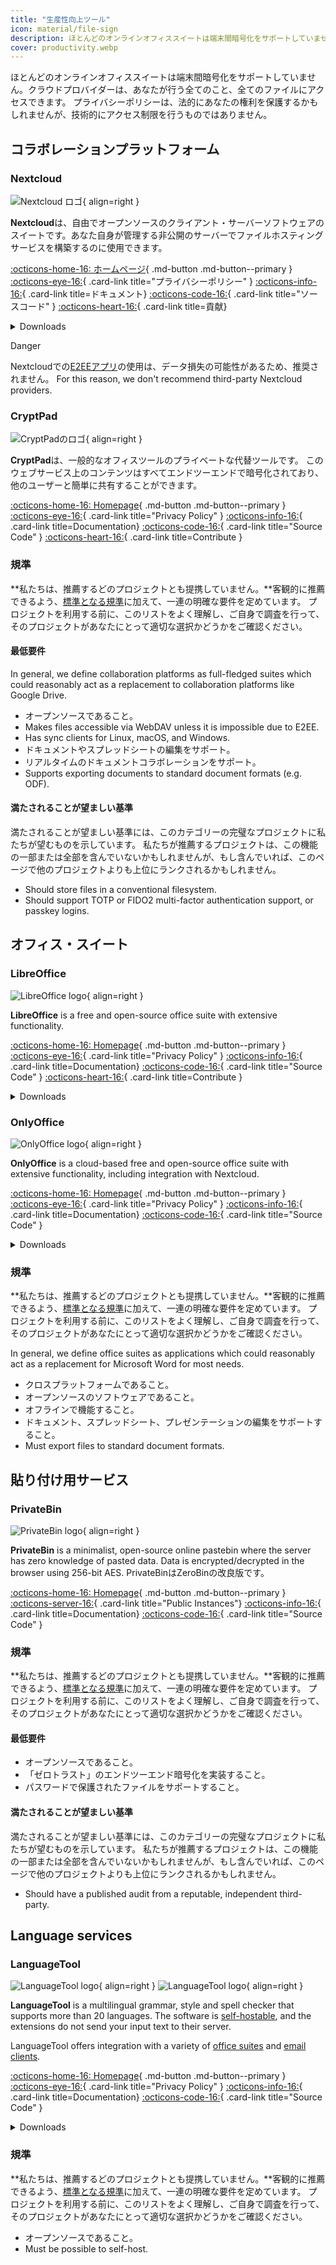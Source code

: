 ```yaml
---
title: "生産性向上ツール"
icon: material/file-sign
description: ほとんどのオンラインオフィススイートは端末間暗号化をサポートしていません。クラウドプロバイダーは、あなたが行う全てのこと、全てのファイルにアクセスできます。
cover: productivity.webp
---
```


<!-- markdownlint-disable MD024 -->
ほとんどのオンラインオフィススイートは端末間暗号化をサポートしていません。クラウドプロバイダーは、あなたが行う全てのこと、全てのファイルにアクセスできます。 プライバシーポリシーは、法的にあなたの権利を保護するかもしれませんが、技術的にアクセス制限を行うものではありません。

## コラボレーションプラットフォーム

### Nextcloud

<div class="admonition recommendation" markdown>

![Nextcloud ロゴ](assets/img/productivity/nextcloud.svg){ align=right }

**Nextcloud**は、自由でオープンソースのクライアント・サーバーソフトウェアのスイートです。あなた自身が管理する非公開のサーバーでファイルホスティングサービスを構築するのに使用できます。

[:octicons-home-16: ホームページ](https://nextcloud.com){ .md-button .md-button--primary }
[:octicons-eye-16:](https://nextcloud.com/privacy){ .card-link title="プライバシーポリシー" }
[:octicons-info-16:](https://nextcloud.com/support){ .card-link title=ドキュメント}
[:octicons-code-16:](https://github.com/nextcloud){ .card-link title="ソースコード" }
[:octicons-heart-16:](https://nextcloud.com/contribute){ .card-link title=貢献}

<details class="downloads" markdown>
<summary>Downloads</summary>

- [:simple-googleplay: Google Play](https://play.google.com/store/apps/details?id=com.nextcloud.client)
- [:simple-appstore: App Store](https://apps.apple.com/app/id1125420102)
- [:simple-github: GitHub](https://github.com/nextcloud/android/releases)
- [:fontawesome-brands-windows: Windows](https://nextcloud.com/install/#install-clients)
- [:simple-apple: macOS](https://nextcloud.com/install/#install-clients)
- [:simple-linux: Linux](https://nextcloud.com/install/#install-clients)

</details>

</div>

<div class="admonition danger" markdown>
<p class="admonition-title">Danger</p>

Nextcloudでの[E2EEアプリ](https://apps.nextcloud.com/apps/end_to_end_encryption)の使用は、データ損失の可能性があるため、推奨されません。 For this reason, we don't recommend third-party Nextcloud providers.

</div>

### CryptPad

<div class="admonition recommendation" markdown>

![CryptPadのロゴ](assets/img/productivity/cryptpad.svg){ align=right }

**CryptPad**は、一般的なオフィスツールのプライベートな代替ツールです。 このウェブサービス上のコンテンツはすべてエンドツーエンドで暗号化されており、他のユーザーと簡単に共有することができます。

[:octicons-home-16: Homepage](https://cryptpad.fr){ .md-button .md-button--primary }
[:octicons-eye-16:](https://cryptpad.fr/pad/#/2/pad/view/GcNjAWmK6YDB3EO2IipRZ0fUe89j43Ryqeb4fjkjehE){ .card-link title="Privacy Policy" }
[:octicons-info-16:](https://docs.cryptpad.fr){ .card-link title=Documentation}
[:octicons-code-16:](https://github.com/xwiki-labs/cryptpad){ .card-link title="Source Code" }
[:octicons-heart-16:](https://opencollective.com/cryptpad){ .card-link title=Contribute }

</details>

</div>

### 規準

**私たちは、推薦するどのプロジェクトとも提携していません。**客観的に推薦できるよう、[標準となる規準](about/criteria.md)に加えて、一連の明確な要件を定めています。 プロジェクトを利用する前に、このリストをよく理解し、ご自身で調査を行って、そのプロジェクトがあなたにとって適切な選択かどうかをご確認ください。

#### 最低要件

In general, we define collaboration platforms as full-fledged suites which could reasonably act as a replacement to collaboration platforms like Google Drive.

- オープンソースであること。
- Makes files accessible via WebDAV unless it is impossible due to E2EE.
- Has sync clients for Linux, macOS, and Windows.
- ドキュメントやスプレッドシートの編集をサポート。
- リアルタイムのドキュメントコラボレーションをサポート。
- Supports exporting documents to standard document formats (e.g. ODF).

#### 満たされることが望ましい基準

満たされることが望ましい基準には、このカテゴリーの完璧なプロジェクトに私たちが望むものを示しています。 私たちが推薦するプロジェクトは、この機能の一部または全部を含んでいないかもしれませんが、もし含んでいれば、このページで他のプロジェクトよりも上位にランクされるかもしれません。

- Should store files in a conventional filesystem.
- Should support TOTP or FIDO2 multi-factor authentication support, or passkey logins.

## オフィス・スイート

### LibreOffice

<div class="admonition recommendation" markdown>

![LibreOffice logo](assets/img/productivity/libreoffice.svg){ align=right }

**LibreOffice** is a free and open-source office suite with extensive functionality.

[:octicons-home-16: Homepage](https://libreoffice.org){ .md-button .md-button--primary }
[:octicons-eye-16:](https://libreoffice.org/about-us/privacy/privacy-policy-en){ .card-link title="Privacy Policy" }
[:octicons-info-16:](https://documentation.libreoffice.org/en/english-documentation){ .card-link title=Documentation}
[:octicons-code-16:](https://libreoffice.org/about-us/source-code){ .card-link title="Source Code" }
[:octicons-heart-16:](https://libreoffice.org/donate){ .card-link title=Contribute }

<details class="downloads" markdown>
<summary>Downloads</summary>

- [:simple-googleplay: Google Play](https://libreoffice.org/download/android-and-ios)
- [:simple-appstore: App Store](https://libreoffice.org/download/android-and-ios)
- [:fontawesome-brands-windows: Windows](https://libreoffice.org/download/download)
- [:simple-apple: macOS](https://libreoffice.org/download/download)
- [:simple-linux: Linux](https://libreoffice.org/download/download)
- [:simple-flathub: Flathub](https://flathub.org/apps/details/org.libreoffice.LibreOffice)

</details>

</div>

### OnlyOffice

<div class="admonition recommendation" markdown>

![OnlyOffice logo](assets/img/productivity/onlyoffice.svg){ align=right }

**OnlyOffice** is a cloud-based free and open-source office suite with extensive functionality, including integration with Nextcloud.

[:octicons-home-16: Homepage](https://onlyoffice.com){ .md-button .md-button--primary }
[:octicons-eye-16:](https://help.onlyoffice.com/products/files/doceditor.aspx?fileid=5048502&doc=SXhWMEVzSEYxNlVVaXJJeUVtS0kyYk14YWdXTEFUQmRWL250NllHNUFGbz0_IjUwNDg1MDIi0){ .card-link title="Privacy Policy" }
[:octicons-info-16:](https://helpcenter.onlyoffice.com/userguides.aspx){ .card-link title=Documentation}
[:octicons-code-16:](https://github.com/ONLYOFFICE){ .card-link title="Source Code" }

<details class="downloads" markdown>
<summary>Downloads</summary>

- [:simple-googleplay: Google Play](https://play.google.com/store/apps/details?id=com.onlyoffice.documents)
- [:simple-appstore: App Store](https://apps.apple.com/app/id944896972)
- [:fontawesome-brands-windows: Windows](https://onlyoffice.com/download-desktop.aspx)
- [:simple-apple: macOS](https://onlyoffice.com/download-desktop.aspx)
- [:simple-linux: Linux](https://onlyoffice.com/download-desktop.aspx)
- [:simple-flathub: Flathub](https://flathub.org/apps/details/org.onlyoffice.desktopeditors)

</details>

</div>

### 規準

**私たちは、推薦するどのプロジェクトとも提携していません。**客観的に推薦できるよう、[標準となる規準](about/criteria.md)に加えて、一連の明確な要件を定めています。 プロジェクトを利用する前に、このリストをよく理解し、ご自身で調査を行って、そのプロジェクトがあなたにとって適切な選択かどうかをご確認ください。

In general, we define office suites as applications which could reasonably act as a replacement for Microsoft Word for most needs.

- クロスプラットフォームであること。
- オープンソースのソフトウェアであること。
- オフラインで機能すること。
- ドキュメント、スプレッドシート、プレゼンテーションの編集をサポートすること。
- Must export files to standard document formats.

## 貼り付け用サービス

### PrivateBin

<div class="admonition recommendation" markdown>

![PrivateBin logo](assets/img/productivity/privatebin.svg){ align=right }

**PrivateBin** is a minimalist, open-source online pastebin where the server has zero knowledge of pasted data. Data is encrypted/decrypted in the browser using 256-bit AES. PrivateBinはZeroBinの改良版です。

[:octicons-home-16: Homepage](https://privatebin.info){ .md-button .md-button--primary }
[:octicons-server-16:](https://privatebin.info/directory){ .card-link title="Public Instances"}
[:octicons-info-16:](https://github.com/PrivateBin/PrivateBin/wiki/FAQ){ .card-link title=Documentation}
[:octicons-code-16:](https://github.com/PrivateBin/PrivateBin){ .card-link title="Source Code" }

</div>

### 規準

**私たちは、推薦するどのプロジェクトとも提携していません。**客観的に推薦できるよう、[標準となる規準](about/criteria.md)に加えて、一連の明確な要件を定めています。 プロジェクトを利用する前に、このリストをよく理解し、ご自身で調査を行って、そのプロジェクトがあなたにとって適切な選択かどうかをご確認ください。

#### 最低要件

- オープンソースであること。
- 「ゼロトラスト」のエンドツーエンド暗号化を実装すること。
- パスワードで保護されたファイルをサポートすること。

#### 満たされることが望ましい基準

満たされることが望ましい基準には、このカテゴリーの完璧なプロジェクトに私たちが望むものを示しています。 私たちが推薦するプロジェクトは、この機能の一部または全部を含んでいないかもしれませんが、もし含んでいれば、このページで他のプロジェクトよりも上位にランクされるかもしれません。

- Should have a published audit from a reputable, independent third-party.

## Language services

### LanguageTool

<div class="admonition recommendation" markdown>

![LanguageTool logo](assets/img/productivity/languagetool.svg#only-light){ align=right }
![LanguageTool logo](assets/img/productivity/languagetool-dark.svg#only-dark){ align=right }

**LanguageTool** is a multilingual grammar, style and spell checker that supports more than 20 languages. The software is [self-hostable](https://dev.languagetool.org/http-server), and the extensions do not send your input text to their server.

  LanguageTool offers integration with a variety of [office suites](https://languagetool.org/services#text_editors) and [email clients](https://languagetool.org/services#mail_clients).

[:octicons-home-16: Homepage](https://languagetool.org){ .md-button .md-button--primary }
[:octicons-eye-16:](https://languagetool.org/legal/privacy){ .card-link title="Privacy Policy" }
[:octicons-info-16:](https://languagetooler.freshdesk.com/en/support/solutions){ .card-link title=Documentation}
[:octicons-code-16:](https://github.com/languagetool-org){ .card-link title="Source Code" }

<details class="downloads" markdown>
<summary>Downloads</summary>

- [:simple-appstore: App Store](https://apps.apple.com/app/id1534275760)
- [:fontawesome-brands-windows: Windows](https://languagetool.org/windows-desktop)
- [:simple-apple: macOS](https://languagetool.org/mac-desktop)
- [:simple-firefoxbrowser: Firefox](https://addons.mozilla.org/firefox/addon/languagetool)
- [:simple-googlechrome: Chrome](https://chrome.google.com/webstore/detail/grammar-and-spell-checker/oldceeleldhonbafppcapldpdifcinji)
- [:fontawesome-brands-edge: Edge](https://microsoftedge.microsoft.com/addons/detail/hfjadhjooeceemgojogkhlppanjkbobc)
- [:simple-safari: Safari](https://apps.apple.com/app/id1534275760)

</details>

</div>

### 規準

**私たちは、推薦するどのプロジェクトとも提携していません。**客観的に推薦できるよう、[標準となる規準](about/criteria.md)に加えて、一連の明確な要件を定めています。 プロジェクトを利用する前に、このリストをよく理解し、ご自身で調査を行って、そのプロジェクトがあなたにとって適切な選択かどうかをご確認ください。

- オープンソースであること。
- Must be possible to self-host.
